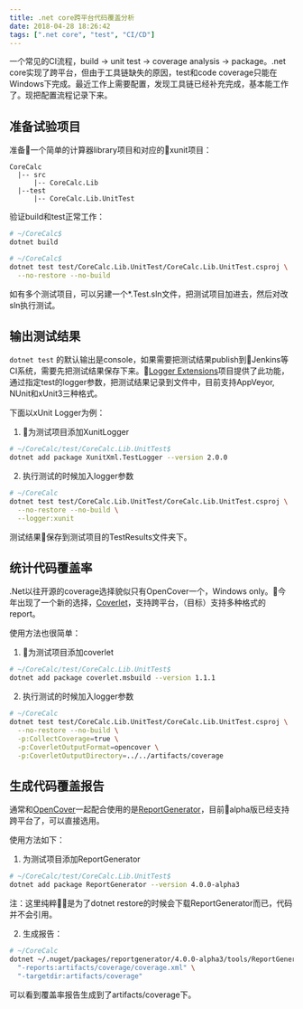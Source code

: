 ```yaml
---
title: .net core跨平台代码覆盖分析
date: 2018-04-28 18:26:42
tags: [".net core", "test", "CI/CD"]
---
```



一个常见的CI流程，build -> unit test -> coverage analysis -> package。.net core实现了跨平台，但由于工具链缺失的原因，test和code coverage只能在Windows下完成。最近工作上需要配置，发现工具链已经补充完成，基本能工作了。现把配置流程记录下来。

<!--more-->

## 准备试验项目

准备一个简单的计算器library项目和对应的xunit项目：

```
CoreCalc
  |-- src
      |-- CoreCalc.Lib
  |--test
      |-- CoreCalc.Lib.UnitTest
```

验证build和test正常工作：

```sh
# ~/CoreCalc$
dotnet build
```

```sh
# ~/CoreCalc$
dotnet test test/CoreCalc.Lib.UnitTest/CoreCalc.Lib.UnitTest.csproj \
  --no-restore --no-build
```

如有多个测试项目，可以另建一个*.Test.sln文件，把测试项目加进去，然后对改sln执行测试。

## 输出测试结果

`dotnet test` 的默认输出是console，如果需要把测试结果publish到Jenkins等CI系统，需要先把测试结果保存下来。[Logger Extensions](https://github.com/Faizan2304/LoggerExtensions)项目提供了此功能，通过指定test的logger参数，把测试结果记录到文件中，目前支持AppVeyor, NUnit和xUnit3三种格式。

下面以xUnit Logger为例：

1. 为测试项目添加XunitLogger

```sh
# ~/CoreCalc/test/CoreCalc.Lib.UnitTest$
dotnet add package XunitXml.TestLogger --version 2.0.0
```

2. 执行测试的时候加入logger参数

```sh
# ~/CoreCalc
dotnet test test/CoreCalc.Lib.UnitTest/CoreCalc.Lib.UnitTest.csproj \
  --no-restore --no-build \
  --logger:xunit
```

测试结果保存到测试项目的TestResults文件夹下。

## 统计代码覆盖率

.Net以往开源的coverage选择貌似只有OpenCover一个，Windows only。今年出现了一个新的选择，[Coverlet](https://github.com/tonerdo/coverlet)，支持跨平台，（目标）支持多种格式的report。

使用方法也很简单：

1. 为测试项目添加coverlet

```sh
# ~/CoreCalc/test/CoreCalc.Lib.UnitTest$
dotnet add package coverlet.msbuild --version 1.1.1
```

2. 执行测试的时候加入logger参数

```sh
# ~/CoreCalc
dotnet test test/CoreCalc.Lib.UnitTest/CoreCalc.Lib.UnitTest.csproj \
  --no-restore --no-build \
  -p:CollectCoverage=true \
  -p:CoverletOutputFormat=opencover \
  -p:CoverletOutputDirectory=../../artifacts/coverage
```

## 生成代码覆盖报告

通常和[OpenCover](https://github.com/OpenCover/opencover)一起配合使用的是[ReportGenerator](https://github.com/danielpalme/ReportGenerator)，目前alpha版已经支持跨平台了，可以直接选用。

使用方法如下：

1. 为测试项目添加ReportGenerator

```sh
# ~/CoreCalc/test/CoreCalc.Lib.UnitTest$
dotnet add package ReportGenerator --version 4.0.0-alpha3
```

注：这里纯粹是为了dotnet restore的时候会下载ReportGenerator而已，代码并不会引用。

2. 生成报告：

```sh
# ~/CoreCalc
dotnet ~/.nuget/packages/reportgenerator/4.0.0-alpha3/tools/ReportGenerator.dll \
  "-reports:artifacts/coverage/coverage.xml" \
  "-targetdir:artifacts/coverage"
```

可以看到覆盖率报告生成到了artifacts/coverage下。
